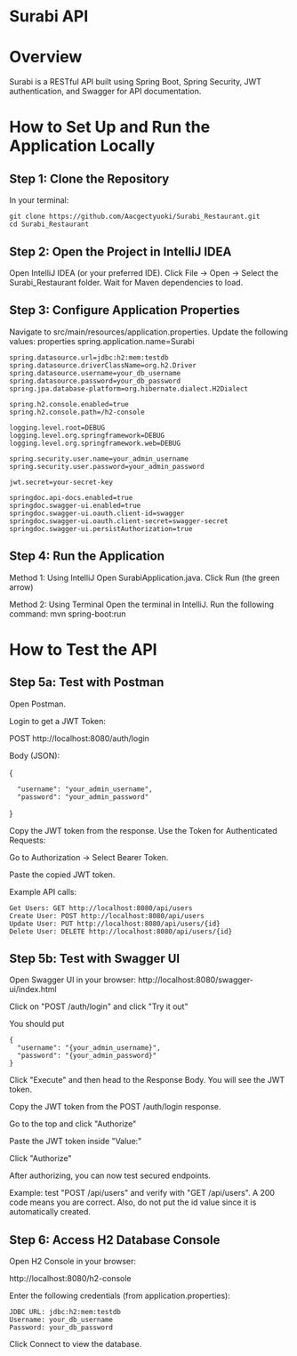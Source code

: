 # Surabi API

# Overview
Surabi is a RESTful API built using Spring Boot, Spring Security, JWT authentication, and Swagger for API documentation.

# How to Set Up and Run the Application Locally

## Step 1: Clone the Repository
In your terminal:

    git clone https://github.com/Aacgectyuoki/Surabi_Restaurant.git
    cd Surabi_Restaurant

## Step 2: Open the Project in IntelliJ IDEA
Open IntelliJ IDEA (or your preferred IDE).
Click File → Open → Select the Surabi_Restaurant folder.
Wait for Maven dependencies to load.

## Step 3: Configure Application Properties
Navigate to src/main/resources/application.properties.
Update the following values:
properties
    spring.application.name=Surabi
    
    spring.datasource.url=jdbc:h2:mem:testdb
    spring.datasource.driverClassName=org.h2.Driver
    spring.datasource.username=your_db_username
    spring.datasource.password=your_db_password
    spring.jpa.database-platform=org.hibernate.dialect.H2Dialect
    
    spring.h2.console.enabled=true
    spring.h2.console.path=/h2-console
    
    logging.level.root=DEBUG
    logging.level.org.springframework=DEBUG
    logging.level.org.springframework.web=DEBUG
    
    spring.security.user.name=your_admin_username
    spring.security.user.password=your_admin_password
    
    jwt.secret=your-secret-key
    
    springdoc.api-docs.enabled=true
    springdoc.swagger-ui.enabled=true
    springdoc.swagger-ui.oauth.client-id=swagger
    springdoc.swagger-ui.oauth.client-secret=swagger-secret
    springdoc.swagger-ui.persistAuthorization=true

## Step 4: Run the Application
Method 1: Using IntelliJ
Open SurabiApplication.java.
Click Run (the green arrow)

Method 2: Using Terminal
Open the terminal in IntelliJ.
Run the following command:
mvn spring-boot:run

# How to Test the API
## Step 5a: Test with Postman
Open Postman.

Login to get a JWT Token:

POST http://localhost:8080/auth/login

Body (JSON):

{

      "username": "your_admin_username",
      "password": "your_admin_password"
  
}

Copy the JWT token from the response.
Use the Token for Authenticated Requests:

Go to Authorization → Select Bearer Token.

Paste the copied JWT token.


Example API calls:

    Get Users: GET http://localhost:8080/api/users
    Create User: POST http://localhost:8080/api/users
    Update User: PUT http://localhost:8080/api/users/{id}
    Delete User: DELETE http://localhost:8080/api/users/{id}

## Step 5b: Test with Swagger UI
Open Swagger UI in your browser:
    http://localhost:8080/swagger-ui/index.html

Click on "POST /auth/login" and click "Try it out"

You should put

    {
      "username": "{your_admin_username}",
      "password": "{your_admin_password}"
    }

Click "Execute" and then head to the Response Body. You will see the JWT token.

Copy the JWT token from the POST /auth/login response.

Go to the top and click "Authorize"

Paste the JWT token inside "Value:"

Click "Authorize"

After authorizing, you can now test secured endpoints.

Example: test "POST /api/users" and verify with "GET /api/users". A 200 code means you are correct. Also, do not put the id value since it is automatically created.

## Step 6: Access H2 Database Console
Open H2 Console in your browser:

http://localhost:8080/h2-console

Enter the following credentials (from application.properties):

    JDBC URL: jdbc:h2:mem:testdb
    Username: your_db_username
    Password: your_db_password

Click Connect to view the database.
